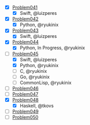 - [X] [Problem041](https://projecteuler.net/problem=41)
	- [X] Swift, @luizperes
- [X] [Problem042](https://projecteuler.net/problem=42)
	- [X] Python, @ryukinix
- [X] [Problem043](https://projecteuler.net/problem=43)
	- [X] Swift, @luizperes
- [X] [Problem044](https://projecteuler.net/problem=44)
	- [X] Python, In Progress, @ryukinix
- [ ] [Problem045](https://projecteuler.net/problem=45)
	- [X] Swift, @luizperes
	- [X] Python, @ryukinix
	- [ ] C, @ryukinix
	- [ ] Go, @ryukinix
	- [ ] CommonLisp, @ryukinix
- [ ] [Problem046](https://projecteuler.net/problem=46)
- [ ] [Problem047](https://projecteuler.net/problem=47)
- [X] [Problem048](https://projecteuler.net/problem=48)
	- [X] Haskell, @tkovs
- [ ] [Problem049](https://projecteuler.net/problem=49)
- [ ] [Problem050](https://projecteuler.net/problem=50)
